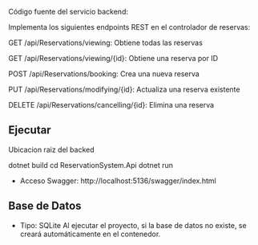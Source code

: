 
Código fuente del servicio backend:

Implementa los siguientes endpoints REST en el controlador de reservas:

GET /api/Reservations/viewing: Obtiene todas las reservas

GET /api/Reservations/viewing/{id}: Obtiene una reserva por ID

POST /api/Reservations/booking: Crea una nueva reserva

PUT /api/Reservations/modifying/{id}: Actualiza una reserva existente

DELETE /api/Reservations/cancelling/{id}: Elimina una reserva

## Ejecutar
Ubicacion raiz del backed

dotnet build
cd ReservationSystem.Api
dotnet run

- Acceso Swagger: http://localhost:5136/swagger/index.html


## Base de Datos
- Tipo: SQLite
Al ejecutar el proyecto, si la base de datos no existe, se creará automáticamente en el contenedor.


